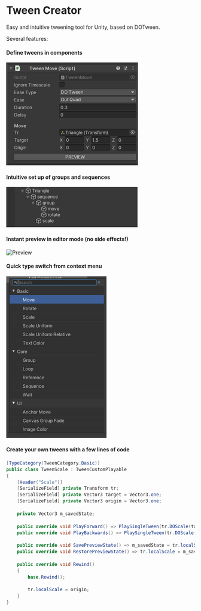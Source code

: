 # Tween Creator

Easy and intuitive tweening tool for Unity, based on DOTween.

Several features:

#### Define tweens in components
![Component](img/component.png)

#### Intuitive set up of groups and sequences 
![Hierarchy](img/hierarchy.png)

#### Instant preview in editor mode (no side effects!)
![Preview](https://i.gyazo.com/be8b2b92ef24787c91ba7d5a0cba9a78.gif)

#### Quick type switch from context menu
![Switch](img/switch.png)

#### Create your own tweens with a few lines of code
```csharp
[TypeCategory(TweenCategory.Basic)]
public class TweenScale : TweenCustomPlayable
{
    [Header("Scale")]
    [SerializeField] private Transform tr;
    [SerializeField] private Vector3 target = Vector3.one;
    [SerializeField] private Vector3 origin = Vector3.one;
        
    private Vector3 m_savedState;

    public override void PlayForward() => PlaySingleTween(tr.DOScale(target, duration));
    public override void PlayBackwards() => PlaySingleTween(tr.DOScale(origin, duration));
     
    public override void SavePreviewState() => m_savedState = tr.localScale;
    public override void RestorePreviewState() => tr.localScale = m_savedState;
        
    public override void Rewind()
    {
        base.Rewind();
            
        tr.localScale = origin;
    }
}
```
